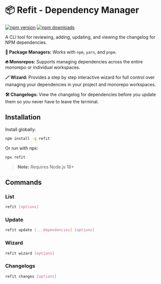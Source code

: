 # 📦 Refit - Dependency Manager

[![npm version](https://img.shields.io/npm/v/refit.svg)](https://www.npmjs.com/package/refit)
[![npm downloads](https://img.shields.io/npm/dm/refit.svg)](https://www.npmjs.com/package/refit)

A CLI tool for reviewing, adding, updating, and viewing the changelog for NPM dependencies.

**🚀 Package Managers:** Works with `npm`, `yarn`, and `pnpm`.

**🔥 Monorepos:** Supports managing dependencies across the entire monorepo or individual workspaces.

**🪄 Wizard:** Provides a step by step interactive wizard for full control over managing your dependencies in your project and monorepo workspaces.

**🛠️ Changelogs:** View the changelog for dependencies before you update them so you never have to leave the terminal.

## Installation

Install globally:

```bash
npm install -g refit
```

Or run with npx:

```bash
npx refit
```

> **Note:** Requires Node.js 18+

## Commands

### List

```bash
refit [options]

```

### Update

```bash
refit update [...dependencies] [options]

```

### Wizard

```bash
refit wizard [options]

```

### Changelogs

```bash
refit changes [options]

```
